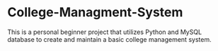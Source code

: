 # College-Managment-System
This is a personal beginner project that utilizes Python and MySQL database to create and maintain a basic college management system.
